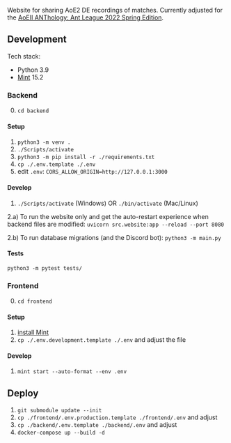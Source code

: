 Website for sharing AoE2 DE recordings of matches. Currently adjusted for the [AoEII ANThology: Ant League 2022 Spring Edition](https://play.toornament.com/pl/tournaments/5304504147050160128/).

## Development

Tech stack:
* Python 3.9
* [Mint](https://mint-lang.com) 15.2

### Backend

0. `cd backend`

#### Setup

1. `python3 -m venv .`
2. `./Scripts/activate`
3. `python3 -m pip install -r ./requirements.txt`
4. `cp ./.env.template ./.env`
5. edit `.env`: `CORS_ALLOW_ORIGIN=http://127.0.0.1:3000`

#### Develop

1. `./Scripts/activate` (Windows) OR `./bin/activate` (Mac/Linux)

2.a) To run the website only and get the auto-restart experience when backend files are modified:
`uvicorn src.website:app --reload --port 8080`

2.b) To run database migrations (and the Discord bot):
`python3 -m main.py`


#### Tests

`python3 -m pytest tests/`


### Frontend

0. `cd frontend`

#### Setup

1. [install Mint](https://www.mint-lang.com/install)
2. `cp ./.env.development.template ./.env` and adjust the file

#### Develop

1. `mint start --auto-format --env .env`


## Deploy

1. `git submodule update --init`
2. `cp ./frontend/.env.production.template ./frontend/.env` and adjust
3. `cp ./backend/.env.template ./backend/.env` and adjust
4. `docker-compose up --build -d`

